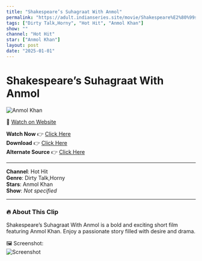 ```yaml
---
title: "Shakespeare’s Suhagraat With Anmol"
permalink: "https://adult.indianseries.site/movie/Shakespeare%E2%80%99s%20Suhagraat%20With%20Anmol"
tags: ["Dirty Talk,Horny", "Hot Hit", "Anmol Khan"]
show: ""
channel: "Hot Hit"
star: ["Anmol Khan"]
layout: post
date: "2025-01-01"
---
```


# Shakespeare’s Suhagraat With Anmol

![Anmol Khan](https://shorts.desisins.com/wp-content/uploads/2023/10/Shakespeare-Suhagraat-With-Dirty-Girl-DesiSins.com_.jpg)

🔗 [Watch on Website](https://adult.indianseries.site/movie/Shakespeare%E2%80%99s%20Suhagraat%20With%20Anmol)

**Watch Now** 👉 [Click Here](https://adult.indianseries.site/movie/Shakespeare%E2%80%99s%20Suhagraat%20With%20Anmol)  
**Download** 👉 [Click Here](https://adult.indianseries.site/movie/Shakespeare%E2%80%99s%20Suhagraat%20With%20Anmol)  
**Alternate Source** 👉 [Click Here](https://adult.indianseries.site/movie/Shakespeare%E2%80%99s%20Suhagraat%20With%20Anmol)

---

**Channel**: Hot Hit  
**Genre**: Dirty Talk,Horny  
**Stars**: Anmol Khan  
**Show**: *Not specified*

---

### 🔥 About This Clip

Shakespeare’s Suhagraat With Anmol is a bold and exciting short film featuring Anmol Khan. Enjoy a passionate story filled with desire and drama.
 
🖼️ Screenshot:  
![Screenshot](https://shorts.desisins.com/wp-content/uploads/2023/10/Shakespeare-Suhagraat-With-Dirty-Girl-DesiSins.com_.jpg)
